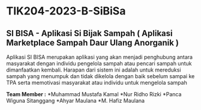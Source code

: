 # TIK204-2023-B-SiBiSa

## SI BISA - Aplikasi Si Bijak Sampah ( Aplikasi Marketplace Sampah Daur Ulang Anorganik )

Aplikasi SI BISA merupakan aplikasi yang akan menjadi penghubung antara masyarakat dengan individu pengelola sampah atau pencari sampah untuk dimanfaatkan kembali.
Harapan dari sistem ini adalah untuk mereduksi sampah yang menumpuk dan tidak dikelola dengan baik sebelum sampai ke TPA serta memotivasi masyarakat atau individu untuk mengelola sampah


**Team Member :**
*Muhammad Mustafa Kamal
*Nur Ridho Rizki
*Panca Wiguna Sitanggang
*Ahyar Maulana
*M. Hafiz Maulana
